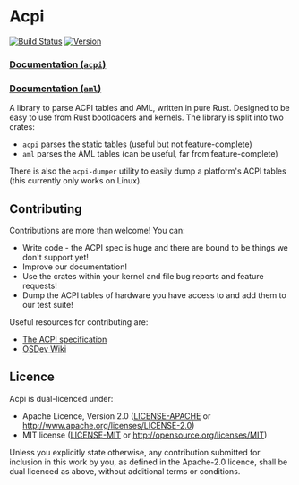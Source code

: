 # Acpi
[![Build Status](https://travis-ci.org/rust-osdev/acpi.svg?branch=master)](https://travis-ci.org/rust-osdev/acpi)
[![Version](https://img.shields.io/crates/v/acpi.svg?style=rounded-square)](https://crates.io/crates/acpi/)

### [Documentation (`acpi`)](https://docs.rs/acpi)
### [Documentation (`aml`)](https://docs.rs/aml)

A library to parse ACPI tables and AML, written in pure Rust. Designed to be easy to use from Rust bootloaders and kernels. The library is split into two crates:
- `acpi` parses the static tables (useful but not feature-complete)
- `aml` parses the AML tables (can be useful, far from feature-complete)

There is also the `acpi-dumper` utility to easily dump a platform's ACPI tables (this currently only works on
Linux).

## Contributing
Contributions are more than welcome! You can:
- Write code - the ACPI spec is huge and there are bound to be things we don't support yet!
- Improve our documentation!
- Use the crates within your kernel and file bug reports and feature requests!
- Dump the ACPI tables of hardware you have access to and add them to our test suite!

Useful resources for contributing are:
- [The ACPI specification](https://uefi.org/specifications)
- [OSDev Wiki](https://wiki.osdev.org/ACPI)

## Licence
Acpi is dual-licenced under:
- Apache Licence, Version 2.0 ([LICENSE-APACHE](LICENSE-APACHE) or http://www.apache.org/licenses/LICENSE-2.0)
- MIT license ([LICENSE-MIT](LICENSE-MIT) or http://opensource.org/licenses/MIT)

Unless you explicitly state otherwise, any contribution submitted for inclusion in this work by you,
as defined in the Apache-2.0 licence, shall be dual licenced as above, without additional terms or
conditions.
